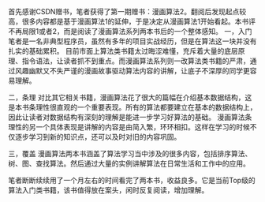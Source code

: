 首先感谢CSDN赠书，笔者获得了第一期赠书：漫画算法2。翻阅后发现起点较高，很多内容都是基于漫画算法1的延伸，于是决定从漫画算法1开始看起。本书评不再局限1或者2，而是阅读了漫画算法系列两本书后的一个整体感知。
一，入门
笔者是一名非典型程序员，虽然有多年的项目实战经历，但是在算法这一块并没有扎实的基础累积。
目前市面上算法类书籍太过晦涩难懂，充斥着大量的底层原理、指令语法，让读者抓不到重点。而漫画算法系列则一改算法类书籍的严肃，通过风趣幽默又不失严谨的漫画故事驱动算法内容的讲解，让底子不深厚的同学更容易理解。

二，条理
对比其它相关书籍，漫画算法花了很大的篇幅在介绍基本数据结构，这是本书条理性很直观的一个重要表现。所有的算法都要建立在基本的数据结构上，因此让读者对数据结构有深刻的理解是能进一步学习好算法的基础。
漫画算法条理性的另一个具体表现是讲解的内容是由简入繁，环环相扣。这样在学习的时候不仅逐步学习到新的知识点，还可以及时对旧的内容巩固。

三，覆盖
漫画算法两本书涵盖了算法学习当中涉及的很多内容，包括排序算法、树、图、查找算法。然后通过大量的实例讲解算法在日常生活和工作中的应用。

笔者断断续续用了一个月左右的时间看完了两本书，收益良多。它是当前Top级的算法入门类书籍，该书值得放在案头，闲时反复阅读，增加理解。